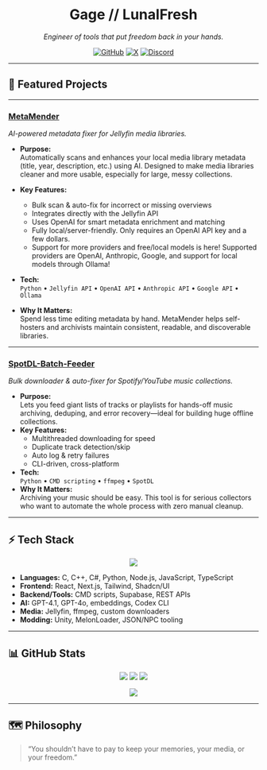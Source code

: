 <div align="center">

# **Gage // LunalFresh**

*Engineer of tools that put freedom back in your hands.*

[![GitHub](https://img.shields.io/badge/GitHub-@LunalFresh-000000?style=for-the-badge&logo=github&logoColor=white)](https://github.com/LunalFresh)
[![X](https://img.shields.io/badge/X-@LunalFresh-000000?style=for-the-badge&logo=x&logoColor=white)](https://twitter.com/LunalFresh)
[![Discord](https://img.shields.io/badge/Discord-LunalFresh%232345-000000?style=for-the-badge&logo=discord&logoColor=white)](https://discord.com/users/362982715298938884)

</div>

---

## 🚀 Featured Projects

---

### [MetaMender](https://github.com/LunalFresh/MetaMender)
*AI-powered metadata fixer for Jellyfin media libraries.*

- **Purpose:**  
  Automatically scans and enhances your local media library metadata (title, year, description, etc.) using AI. Designed to make media libraries cleaner and more usable, especially for large, messy collections.
- **Key Features:**
  - Bulk scan & auto-fix for incorrect or missing overviews
  - Integrates directly with the Jellyfin API
  - Uses OpenAI for smart metadata enrichment and matching
  - Fully local/server-friendly. Only requires an OpenAI API key and a few dollars.  
  - Support for more providers and free/local models is here! Supported providers are OpenAI, Anthropic, Google, and support for local models through Ollama! 

- **Tech:**  
  `Python` • `Jellyfin API` • `OpenAI API` • `Anthropic API` • `Google API` • `Ollama`
- **Why It Matters:**  
  Spend less time editing metadata by hand. MetaMender helps self-hosters and archivists maintain consistent, readable, and discoverable libraries.

---

### [SpotDL-Batch-Feeder](https://github.com/LunalFresh/SpotDL-Batch-Feeder)
*Bulk downloader & auto-fixer for Spotify/YouTube music collections.*

- **Purpose:**  
  Lets you feed giant lists of tracks or playlists for hands-off music archiving, deduping, and error recovery—ideal for building huge offline collections.
- **Key Features:**
  - Multithreaded downloading for speed
  - Duplicate track detection/skip
  - Auto log & retry failures
  - CLI-driven, cross-platform
- **Tech:**  
  `Python` • `CMD scripting` • `ffmpeg` • `SpotDL`
- **Why It Matters:**  
  Archiving your music should be easy. This tool is for serious collectors who want to automate the whole process with zero manual cleanup.

---

## ⚡ Tech Stack

<p align="center">
  <img src="https://skillicons.dev/icons?i=c,cpp,cs,python,nodejs,javascript,typescript,react,nextjs,tailwind,html,css,supabase,cmd,ffmpeg,unity&theme=dark" />
</p>

- **Languages:** C, C++, C#, Python, Node.js, JavaScript, TypeScript  
- **Frontend:** React, Next.js, Tailwind, Shadcn/UI  
- **Backend/Tools:** CMD scripts, Supabase, REST APIs  
- **AI:** GPT-4.1, GPT-4o, embeddings, Codex CLI  
- **Media:** Jellyfin, ffmpeg, custom downloaders  
- **Modding:** Unity, MelonLoader, JSON/NPC tooling  

---

## 📊 GitHub Stats

<p align="center">
  <img src="https://github-readme-streak-stats.herokuapp.com/?user=LunalFresh&hide_border=true&background=000000&ring=ffffff&fire=ffffff&currStreakNum=ffffff&currStreakLabel=ffffff&sideNums=ffffff&sideLabels=ffffff&dates=ffffff" />
  <img src="https://github-readme-stats.vercel.app/api?username=LunalFresh&show_icons=true&hide_border=true&bg_color=000000&title_color=ffffff&text_color=ffffff&icon_color=ffffff&include_all_commits=true&hide_rank=true" />
  <img src="https://github-readme-stats.vercel.app/api/top-langs/?username=LunalFresh&layout=compact&hide_border=true&bg_color=000000&title_color=ffffff&text_color=ffffff" />
</p>

<p align="center">
  <img src="https://github-profile-trophy.vercel.app/?username=LunalFresh&theme=oldie&no-frame=true&no-bg=true&title=Stars,Commits,PR,Issues,Repositories&margin-w=10&column=4" />
</p>

---

## 🗺️ Philosophy

> “You shouldn’t have to pay to keep your memories, your media, or your freedom.” 
